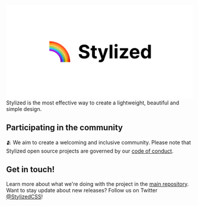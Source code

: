 <a href="https://stylized.dev">
  <img src="./banner.png">
</a>
Stylized is the most effective way to create a lightweight, beautiful and simple design.

## Participating in the community

🫂 We aim to create a welcoming and inclusive community. Please note that Stylized open source projects are governed by our [code of conduct](https://github.com/stylizedcss/.github/blob/main/code-of-conduct.md).

## Get in touch!

Learn more about what we're doing with the project in the [main repository](https://github.com/stylizedcss/stylized).
Want to stay update about new releases? Follow us on Twitter [@StylizedCSS](https://twitter.com/stylizedcss)!
